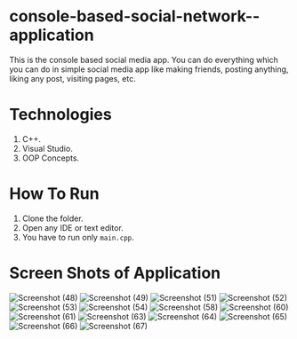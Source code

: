 # console-based-social-network--application
This is the console based social media app. You can do everything which you can do in simple social media app like making friends, posting anything, liking any post, visiting pages, etc.

# Technologies
1. C++.
2. Visual Studio.
3. OOP Concepts.

# How To Run
1. Clone the folder.
2. Open any IDE or text editor.
3. You have to run only `main.cpp`.

# Screen Shots of Application
![Screenshot (48)](https://github.com/abdullahtahir-cs/console-based-social-network-application/assets/151562660/1c689747-ef0c-4901-a9d5-b23745317f48)
![Screenshot (49)](https://github.com/abdullahtahir-cs/console-based-social-network-application/assets/151562660/0930282c-7f0b-47aa-916d-67c8aca2918a)
![Screenshot (51)](https://github.com/abdullahtahir-cs/console-based-social-network-application/assets/151562660/86e63b4a-4bfd-47fa-b0fd-b10665524b0a)
![Screenshot (52)](https://github.com/abdullahtahir-cs/console-based-social-network-application/assets/151562660/24054437-25ea-43d1-823d-15aae3ead764)
![Screenshot (53)](https://github.com/abdullahtahir-cs/console-based-social-network-application/assets/151562660/c88fa58c-be23-485b-af3b-452ef28799ab)
![Screenshot (54)](https://github.com/abdullahtahir-cs/console-based-social-network-application/assets/151562660/acf75fbe-59c0-4cce-96da-37c3750757fa)
![Screenshot (58)](https://github.com/abdullahtahir-cs/console-based-social-network-application/assets/151562660/9f1a7477-7be2-4d72-abc1-9ca66ba85a80)
![Screenshot (60)](https://github.com/abdullahtahir-cs/console-based-social-network-application/assets/151562660/6176d5f8-9edc-4691-9fe6-7709052adade)
![Screenshot (61)](https://github.com/abdullahtahir-cs/console-based-social-network-application/assets/151562660/a99437b6-076b-41f8-8bd0-30ea62824ddc)
![Screenshot (63)](https://github.com/abdullahtahir-cs/console-based-social-network-application/assets/151562660/18d47f89-bf16-400e-9dfc-d93f5976b24b)
![Screenshot (64)](https://github.com/abdullahtahir-cs/console-based-social-network-application/assets/151562660/3e4a7649-22a4-448a-a7ac-2e268321b072)
![Screenshot (65)](https://github.com/abdullahtahir-cs/console-based-social-network-application/assets/151562660/2e9c9dbf-a606-4563-8744-bad19f810943)
![Screenshot (66)](https://github.com/abdullahtahir-cs/console-based-social-network-application/assets/151562660/ba6b4192-fc23-44bd-bba0-c5538b216145)
![Screenshot (67)](https://github.com/abdullahtahir-cs/console-based-social-network-application/assets/151562660/9db8c85d-c7ee-43dc-ba18-e086106da715)
